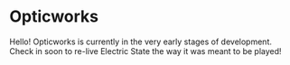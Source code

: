 # Opticworks

Hello! Opticworks is currently in the very early stages of development. Check in soon to re-live Electric State the way it was meant to be played!
